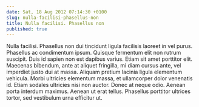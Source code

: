 ```yaml
---
date: Sat, 18 Aug 2012 07:14:30 +0100
slug: nulla-facilisi-phasellus-non
title: Nulla facilisi. Phasellus non
published: true
---
```

Nulla facilisi. Phasellus non dui tincidunt ligula facilisis laoreet in vel purus. Phasellus ac condimentum ipsum. Quisque fermentum elit non rutrum suscipit. Duis id sapien non est dapibus varius. Etiam sit amet porttitor elit. Maecenas bibendum, ante at aliquet fringilla, mi diam cursus ante, vel imperdiet justo dui at massa. Aliquam pretium lacinia ligula elementum vehicula. Morbi ultricies elementum massa, et ullamcorper dolor venenatis id. Etiam sodales ultricies nisi non auctor. Donec at neque odio. Aenean porta interdum maximus. Aenean ut erat tellus. Phasellus porttitor ultrices tortor, sed vestibulum urna efficitur ut.
